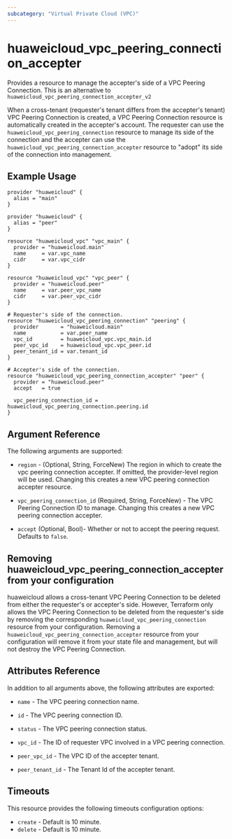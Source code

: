 ```yaml
---
subcategory: "Virtual Private Cloud (VPC)"
---
```


# huaweicloud_vpc_peering_connection_accepter

Provides a resource to manage the accepter's side of a VPC Peering Connection. This is an alternative
to `huaweicloud_vpc_peering_connection_accepter_v2`

When a cross-tenant (requester's tenant differs from the accepter's tenant) VPC Peering Connection is created, a VPC
Peering Connection resource is automatically created in the accepter's account. The requester can use
the `huaweicloud_vpc_peering_connection` resource to manage its side of the connection and the accepter can use
the `huaweicloud_vpc_peering_connection_accepter` resource to "adopt" its side of the connection into management.

## Example Usage

```hcl
provider "huaweicloud" {
  alias = "main"
}

provider "huaweicloud" {
  alias = "peer"
}

resource "huaweicloud_vpc" "vpc_main" {
  provider = "huaweicloud.main"
  name     = var.vpc_name
  cidr     = var.vpc_cidr
}

resource "huaweicloud_vpc" "vpc_peer" {
  provider = "huaweicloud.peer"
  name     = var.peer_vpc_name
  cidr     = var.peer_vpc_cidr
}

# Requester's side of the connection.
resource "huaweicloud_vpc_peering_connection" "peering" {
  provider       = "huaweicloud.main"
  name           = var.peer_name
  vpc_id         = huaweicloud_vpc.vpc_main.id
  peer_vpc_id    = huaweicloud_vpc.vpc_peer.id
  peer_tenant_id = var.tenant_id
}

# Accepter's side of the connection.
resource "huaweicloud_vpc_peering_connection_accepter" "peer" {
  provider = "huaweicloud.peer"
  accept   = true

  vpc_peering_connection_id = huaweicloud_vpc_peering_connection.peering.id
}
 ```

## Argument Reference

The following arguments are supported:

* `region` - (Optional, String, ForceNew) The region in which to create the vpc peering connection accepter. If omitted,
  the provider-level region will be used. Changing this creates a new VPC peering connection accepter resource.

* `vpc_peering_connection_id` (Required, String, ForceNew) - The VPC Peering Connection ID to manage. Changing this
  creates a new VPC peering connection accepter.

* `accept` (Optional, Bool)- Whether or not to accept the peering request. Defaults to `false`.

## Removing huaweicloud_vpc_peering_connection_accepter from your configuration

huaweicloud allows a cross-tenant VPC Peering Connection to be deleted from either the requester's or accepter's side.
However, Terraform only allows the VPC Peering Connection to be deleted from the requester's side by removing the
corresponding `huaweicloud_vpc_peering_connection` resource from your configuration. Removing
a `huaweicloud_vpc_peering_connection_accepter` resource from your configuration will remove it from your state file and
management, but will not destroy the VPC Peering Connection.

## Attributes Reference

In addition to all arguments above, the following attributes are exported:

* `name` - The VPC peering connection name.

* `id` - The VPC peering connection ID.

* `status` - The VPC peering connection status.

* `vpc_id` - The ID of requester VPC involved in a VPC peering connection.

* `peer_vpc_id` - The VPC ID of the accepter tenant.

* `peer_tenant_id` - The Tenant Id of the accepter tenant.

## Timeouts

This resource provides the following timeouts configuration options:

* `create` - Default is 10 minute.
* `delete` - Default is 10 minute.
